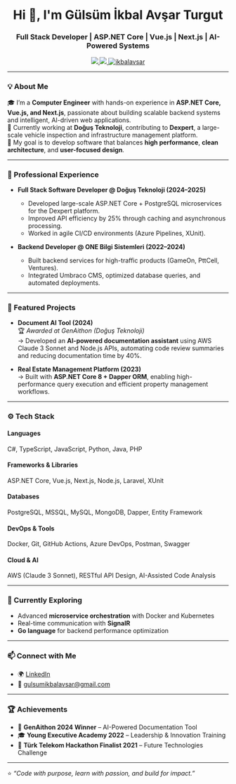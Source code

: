 <h1 align="center">Hi 👋, I'm Gülsüm İkbal Avşar Turgut</h1>
<h3 align="center">Full Stack Developer | ASP.NET Core | Vue.js | Next.js | AI-Powered Systems</h3>

<p align="center">
  <a href="https://linkedin.com/in/ikbalavsar" target="_blank">
    <img src="https://img.shields.io/badge/LinkedIn-0077B5?style=flat&logo=linkedin&logoColor=white"/>
  </a>
  <a href="mailto:gulsumikbalavsar@gmail.com">
    <img src="https://img.shields.io/badge/Email-D14836?style=flat&logo=gmail&logoColor=white"/>
  </a>
  <a href="https://github.com/ikbalavsar">
    <img src="https://komarev.com/ghpvc/?username=ikbalavsar&label=Profile%20views&color=0e75b6&style=flat" alt="ikbalavsar" />
  </a>
</p>

---

### 💡 About Me
🎓 I’m a **Computer Engineer** with hands-on experience in **ASP.NET Core, Vue.js, and Next.js**, passionate about building scalable backend systems and intelligent, AI-driven web applications.  
💼 Currently working at **Doğuş Teknoloji**, contributing to **Dexpert**, a large-scale vehicle inspection and infrastructure management platform.  
🚀 My goal is to develop software that balances **high performance**, **clean architecture**, and **user-focused design**.  

---

### 🔭 Professional Experience
- **Full Stack Software Developer @ Doğuş Teknoloji (2024–2025)**  
  - Developed large-scale ASP.NET Core + PostgreSQL microservices for the Dexpert platform.  
  - Improved API efficiency by 25% through caching and asynchronous processing.  
  - Worked in agile CI/CD environments (Azure Pipelines, XUnit).  

- **Backend Developer @ ONE Bilgi Sistemleri (2022–2024)**  
  - Built backend services for high-traffic products (GameOn, PttCell, Ventures).  
  - Integrated Umbraco CMS, optimized database queries, and automated deployments.  

---

### 🧠 Featured Projects
- **Document AI Tool (2024)**  
  🏆 *Awarded at GenAithon (Doğuş Teknoloji)*  
  → Developed an **AI-powered documentation assistant** using AWS Claude 3 Sonnet and Node.js APIs, automating code review summaries and reducing documentation time by 40%.  

- **Real Estate Management Platform (2023)**  
  → Built with **ASP.NET Core 8 + Dapper ORM**, enabling high-performance query execution and efficient property management workflows.  

---

### ⚙️ Tech Stack
#### **Languages**
C#, TypeScript, JavaScript, Python, Java, PHP  

#### **Frameworks & Libraries**
ASP.NET Core, Vue.js, Next.js, Node.js, Laravel, XUnit  

#### **Databases**
PostgreSQL, MSSQL, MySQL, MongoDB, Dapper, Entity Framework  

#### **DevOps & Tools**
Docker, Git, GitHub Actions, Azure DevOps, Postman, Swagger  

#### **Cloud & AI**
AWS (Claude 3 Sonnet), RESTful API Design, AI-Assisted Code Analysis  

---

### 🌱 Currently Exploring
- Advanced **microservice orchestration** with Docker and Kubernetes  
- Real-time communication with **SignalR**  
- **Go language** for backend performance optimization  

---

### 📫 Connect with Me
- 🌍 [LinkedIn](https://www.linkedin.com/in/ikbalavsar)  
- 💌 [gulsumikbalavsar@gmail.com](mailto:gulsumikbalavsar@gmail.com)  

---

### 🏆 Achievements
- 🥇 **GenAithon 2024 Winner** – AI-Powered Documentation Tool  
- 🎓 **Young Executive Academy 2022** – Leadership & Innovation Training  
- 🏅 **Türk Telekom Hackathon Finalist 2021** – Future Technologies Challenge  

---

⭐ *“Code with purpose, learn with passion, and build for impact.”*
